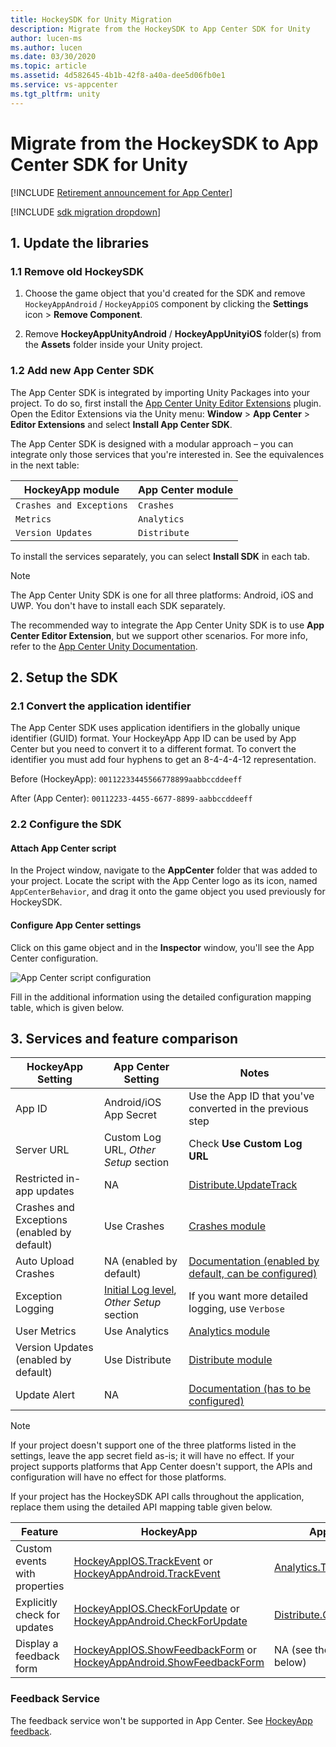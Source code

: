 ```yaml
---
title: HockeySDK for Unity Migration
description: Migrate from the HockeySDK to App Center SDK for Unity
author: lucen-ms
ms.author: lucen
ms.date: 03/30/2020
ms.topic: article
ms.assetid: 4d582645-4b1b-42f8-a40a-dee5d06fb0e1
ms.service: vs-appcenter
ms.tgt_pltfrm: unity
---
```


# Migrate from the HockeySDK to App Center SDK for Unity
[!INCLUDE [Retirement announcement for App Center](~/includes/retirement.md)]

[!INCLUDE [sdk migration dropdown](includes/sdk-migration-dropdown.md)]

## 1. Update the libraries

### 1.1 Remove old HockeySDK

1. Choose the game object that you'd created for the SDK and remove `HockeyAppAndroid` / `HockeyAppiOS` component by clicking the **Settings** icon > **Remove Component**.

1. Remove **HockeyAppUnityAndroid** / **HockeyAppUnityiOS** folder(s) from the **Assets** folder inside your Unity project.

### 1.2 Add new App Center SDK

The App Center SDK is integrated by importing Unity Packages into your project. To do so, first install the [App Center Unity Editor Extensions](https://github.com/Microsoft/AppCenter-SDK-Unity-Extension) plugin. Open the Editor Extensions via the Unity menu: **Window** > **App Center** > **Editor Extensions** and select **Install App Center SDK**.

The App Center SDK is designed with a modular approach – you can integrate only those services that you're interested in. See the equivalences in the next table:

HockeyApp module         | App Center module
------------------------ | -----------------
`Crashes and Exceptions` | `Crashes`
`Metrics`                | `Analytics`
`Version Updates`        | `Distribute`

To install the services separately, you can select **Install SDK** in each tab.

> [!NOTE]
> The App Center Unity SDK is one for all three platforms: Android, iOS and UWP. You don't have to install each SDK separately.

The recommended way to integrate the App Center Unity SDK is to use **App Center Editor Extension**, but we support other scenarios. For more info, refer to the [App Center Unity Documentation](~/sdk/getting-started/unity.md#3-add-the-app-center-sdk-to-your-project).

## 2. Setup the SDK

### 2.1 Convert the application identifier

The App Center SDK uses application identifiers in the globally unique identifier (GUID) format. Your HockeyApp App ID can be used by App Center but you need to convert it to a different format. To convert the identifier you must add four hyphens to get an 8-4-4-4-12 representation.

Before (HockeyApp):
`00112233445566778899aabbccddeeff`

After (App Center):
`00112233-4455-6677-8899-aabbccddeeff`

### 2.2 Configure the SDK

#### Attach App Center script

In the Project window, navigate to the **AppCenter** folder that was added to your project. Locate the script with the App Center logo as its icon, named `AppCenterBehavior`, and drag it onto the game object you used previously for HockeySDK.

#### Configure App Center settings

Click on this game object and in the **Inspector** window, you'll see the App Center configuration.

![App Center script configuration](images/unity_configuration.png "App Center configuration")

Fill in the additional information using the detailed configuration mapping table, which is given below.

## 3. Services and feature comparison

HockeyApp Setting | App Center Setting | Notes
------------------- | ------------------- | ---
App ID | Android/iOS App Secret | Use the App ID that you've converted in the previous step
Server URL | Custom Log URL, _Other Setup_ section | Check **Use Custom Log URL**
Restricted in-app updates | NA | [Distribute.UpdateTrack](~/sdk/distribute/unity.md#use-private-distribution-group)
Crashes and Exceptions (enabled by default) | Use Crashes | [Crashes module](~/sdk/crashes/unity.md)
Auto Upload Crashes | NA (enabled by default) | [Documentation (enabled by default, can be configured)](~/sdk/crashes/unity.md#ask-for-the-users-consent-to-send-a-crash-log)
Exception Logging | [Initial Log level](~/sdk/other-apis/unity.md#adjust-the-log-level), _Other Setup_ section | If you want more detailed logging, use `Verbose`
User Metrics | Use Analytics | [Analytics module](~/sdk/analytics/unity.md)
Version Updates (enabled by default) | Use Distribute | [Distribute module](~/sdk/distribute/unity.md)
Update Alert | NA | [Documentation (has to be configured)](~/sdk/distribute/unity.md#2-customize-the-update-dialog)

> [!NOTE]
> If your project doesn't support one of the three platforms listed in the settings, leave the app secret field as-is; it will have no effect. If your project supports platforms that App Center doesn't support, the APIs and configuration will have no effect for those platforms.

If your project has the HockeySDK API calls throughout the application, replace them using the detailed API mapping table given below.

Feature | HockeyApp | App Center
------- | --------- | ---
Custom events with properties | [HockeyAppIOS.TrackEvent](https://github.com/bitstadium/HockeySDK-Unity-iOS/blob/5.2.0/Plugins/HockeyAppUnityIOS/HockeyAppUnity-Scripts/HockeyAppIOS.cs#L150-L158) or [HockeyAppAndroid.TrackEvent](https://github.com/bitstadium/HockeySDK-Unity-Android/blob/5.1.1/Plugins/HockeyAppUnityAndroid/HockeyAppUnity-Scripts/HockeyAppAndroid.cs#L149-L156) | [Analytics.TrackEvent](~/sdk/analytics/unity.md#custom-events)
Explicitly check for updates | [HockeyAppIOS.CheckForUpdate](https://github.com/bitstadium/HockeySDK-Unity-iOS/blob/5.2.0/Plugins/HockeyAppUnityIOS/HockeyAppUnity-Scripts/HockeyAppIOS.cs#L187-L190) or [HockeyAppAndroid.CheckForUpdate](https://github.com/bitstadium/HockeySDK-Unity-Android/blob/5.1.1/Plugins/HockeyAppUnityAndroid/HockeyAppUnity-Scripts/HockeyAppAndroid.cs#L216-L219) | [Distribute.CheckforUpdate](~/sdk/distribute/unity.md#disable-automatic-check-for-update)
Display a feedback form | [HockeyAppIOS.ShowFeedbackForm](https://github.com/bitstadium/HockeySDK-Unity-iOS/blob/5.2.0/Plugins/HockeyAppUnityIOS/HockeyAppUnity-Scripts/HockeyAppIOS.cs#L178-L181) or [HockeyAppAndroid.ShowFeedbackForm](https://github.com/bitstadium/HockeySDK-Unity-Android/blob/5.1.1/Plugins/HockeyAppUnityAndroid/HockeyAppUnity-Scripts/HockeyAppAndroid.cs#L238-L241) | NA (see the section below)

### Feedback Service
The feedback service won't be supported in App Center. See [HockeyApp feedback](feedback.md).
